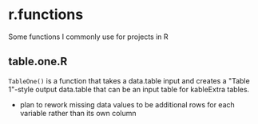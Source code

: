 # r.functions
Some functions I commonly use for projects in R

## table.one.R

`TableOne()` is a function that takes a data.table input and creates a "Table 1"-style output data.table that can be an input table for kableExtra tables. 

- plan to rework missing data values to be additional rows for each variable rather than its own column
